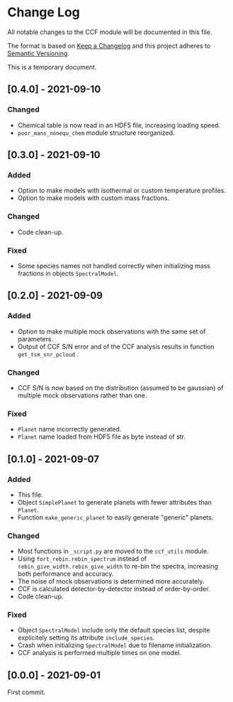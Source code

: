 # Change Log
All notable changes to the CCF module will be documented in this file.

The format is based on [Keep a Changelog](http://keepachangelog.com)
and this project adheres to [Semantic Versioning](http://semver.org).

This is a temporary document.

## [0.4.0] - 2021-09-10
### Changed
- Chemical table is now read in an HDF5 file, increasing loading speed.
- `poor_mans_nonequ_chem` module structure reorganized.

## [0.3.0] - 2021-09-10
### Added
- Option to make models with isothermal or custom temperature profiles.
- Option to make models with custom mass fractions.

### Changed
- Code clean-up.

### Fixed
- Some species names not handled correctly when initializing mass fractions in objects `SpectralModel`.

## [0.2.0] - 2021-09-09
### Added
- Option to make multiple mock observations with the same set of parameters.
- Output of CCF S/N error and of the CCF analysis results in function `get_tsm_snr_pcloud` .

### Changed
- CCF S/N is now based on the distribution (assumed to be gaussian) of multiple mock observations rather than one.

### Fixed
- `Planet` name incorrectly generated.
- `Planet` name loaded from HDF5 file as byte instead of str.


## [0.1.0] - 2021-09-07
### Added
- This file.
- Object `SimplePlanet` to generate planets with fewer attributes than `Planet`.
- Function `make_generic_planet` to easily generate "generic" planets.

### Changed
- Most functions in `_script.py` are moved to the `ccf_utils` module.
- Using `fort_rebin.rebin_spectrum` instead of `rebin_give_width.rebin_give_width` to re-bin the spectra, increasing both performance and accuracy.
- The noise of mock observations is determined more accurately.
- CCF is calculated detector-by-detector instead of order-by-order.
- Code clean-up.

### Fixed
- Object `SpectralModel` include only the default species list, despite explicitely setting its attribute `include_species`.
- Crash when initializing `SpectralModel` due to filename initialization.
- CCF analysis is performed multiple times on one model.

## [0.0.0] - 2021-09-01
First commit.
